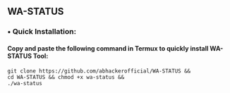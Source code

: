 ## WA-STATUS

### • Quick Installation:
#### Copy and paste the following command in Termux to quickly install WA-STATUS Tool:
```
git clone https://github.com/abhackerofficial/WA-STATUS &&
cd WA-STATUS && chmod +x wa-status &&
./wa-status
